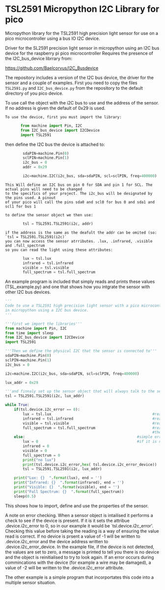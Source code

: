 # TSL2591 Micropython I2C Library for pico
 Micropython library for the TSL2591 high precision light sensor for use on a pico microcontroller using a bus IO I2C device.

Driver for the SL2591 precision light sensor in micropython using an I2C bus device for the raspberry pi pico microcontroller
Requires the presence of the I2C_bus_device librrary from:

https://github.com/Baelcorvus/I2C_Busdevice

The repository includes a version of the I2C bus device, the driver for the sensor and a couple of examples.
First you need to copy the files `TSL2591.py` and `I2C_bus_device.py` from the repository to the default directory of you pico device.

To use call the object with the i2C bus to use and the address of the sensor.
If no address is given the default of 0x29 is used.

    To use the device, first you must import the library:
 ```python
        from machine import Pin, I2C
        from I2C_bus_device import I2CDevice
        import TSL2591
```
then define the I2C bus the device is attached to:
```python
        sdaPIN=machine.Pin(0)
        sclPIN=machine.Pin(1)
        i2c_bus = 0
        addr = 0x29

        i2c=machine.I2C(i2c_bus, sda=sdaPIN, scl=sclPIN, freq=400000)
```    
    This Will define an I2C bus on pin 0 for SDA and pin 1 for SCL. The actual pins will need to be changed
    to the specifics of your project. The i2c_bus will be designated by the pins used. A pinout
    of your pico will call the pins sda0 and scl0 for bus 0 and sda1 and scl1 for bus 1
    
    to define the sensor object we then use:
```python
        tsl = TSL2591.TSL2591(i2c, addr)
```        
    if the address is the same as the deafult the addr can be omited (so: `tsl = TSL2591.TSL2591(i2c)`
    you can now access the sensor atrributes. .lux, .infrared, .visible and .full_spectrum
    so you can read the light using these attributes:
```python        
        lux = tsl.lux
        infrared = tsl.infrared
        visible = tsl.visible
        full_spectrum = tsl.full_spectrum
```

An example program is included that simply reads and prints these values (TSL_example.py) and one that shows how you 
intgrate the sensor with other I2C bus devices.

```python
'''
Code to use a TSL2591 high precision light sensor with a pico microcontroller
in micropython using a I2C bus device.
'''

'''first we import the libraries'''
from machine import Pin, I2C
from time import sleep
from I2C_bus_device import I2CDevice
import TSL2591

'''Then we define the physical I2C that the sensor is connected to''' 
sdaPIN=machine.Pin(0)
sclPIN=machine.Pin(1)
i2c_bus = 0

i2c=machine.I2C(i2c_bus, sda=sdaPIN, scl=sclPIN, freq=400000)

lux_addr = 0x29

'''and finnaly set up the sensor object that will always talk to the sensor'''
tsl = TSL2591.TSL2591(i2c, lux_addr)

while True:
    if(tsl.device.i2c_error == 0):
        lux = tsl.lux                                              #read the lux value
        infrared = tsl.infrared                                    #read the infrared value
        visible = tsl.visible                                      #read the visible value
        full_spectrum = tsl.full_spectrum                          #read the full_spectrum value
                                                                   #the most useful value for many projects is the lux value.
    else:                                                   #simple error checking. If no device is found the porperty tsl.device.i2c_error will be not zero.
        lux = 0                                             #if it is not zero, complain and attempt to reinitialise the object, settling the values to zero.
        infrared = 0
        visible = 0
        full_spectrum = 0        
        print("no lux")
        print(tsl.device.i2c_error,hex( tsl.device.i2c_error_device))
        tsl = TSL2591.TSL2591(i2c, lux_addr)

    print("Lux: {}  ".format(lux), end = '')                   
    print("Infrared: {}  ".format(infrared), end = '')
    print("Visible: {}  ".format(visible), end = '')
    print("Full Spectrum: {}  ".format(full_spectrum))
    sleep(0.5)
```
This shows how to import, define and use the properties of the sensor.

A note on error checking. 
When a sensor object is intailised it performs a check to see if the device is present. If it is it sets the attribue .device.i2c_error to 0, so in our example it would
be `tsl.device.i2c_error'. 
Checking this value before taking the reading is a way of ensuring the value read is correct.
If no device is prsent a value of -1 will be written to .device.i2c_error and the device address written to .device.i2c_error_device.
In the example file, if the device is not detected, the values are set to zero, a message is printed to tell you there is no device and the object is reinitialised to try to look again.
If an error occurs during commincations with the device (for example a wire may be damaged), a value of -2  will be written to the .device.i2c_error attribute.

The other example is a simple program that incorportates this code into a multiple sensor situation.